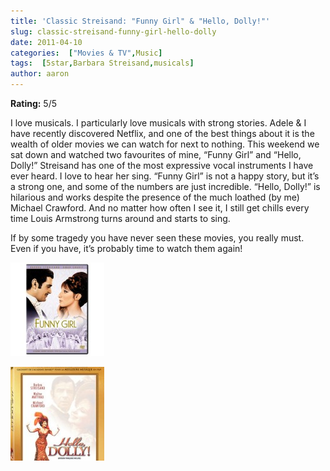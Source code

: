 ```yaml
---
title: 'Classic Streisand: "Funny Girl" & "Hello, Dolly!"'
slug: classic-streisand-funny-girl-hello-dolly
date: 2011-04-10
categories:  ["Movies & TV",Music]
tags:  [5star,Barbara Streisand,musicals]
author: aaron
---
```


**Rating:** 5/5

I love musicals. I particularly love musicals with strong stories. Adele & I have recently discovered Netflix, and one of the best things about it is the wealth of older movies we can watch for next to nothing. This weekend we sat down and watched two favourites of mine, “Funny Girl” and “Hello, Dolly!” Streisand has one of the most expressive vocal instruments I have ever heard. I love to hear her sing. “Funny Girl” is not a happy story, but it’s a strong one, and some of the numbers are just incredible. “Hello, Dolly!” is hilarious and works despite the presence of the much loathed (by me) Michael Crawford. And no matter how often I see it, I still get chills every time Louis Armstrong turns around and starts to sing.

If by some tragedy you have never seen these movies, you really must. Even if you have, it’s probably time to watch them again!

![Funny Girl](funny-150x150.jpg "Funny Girl")

![Hello, Dolly!](dolly-150x150.jpg "Hello, Dolly!")
